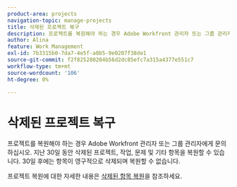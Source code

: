 ```yaml
---
product-area: projects
navigation-topic: manage-projects
title: 삭제된 프로젝트 복구
description: 프로젝트를 복원해야 하는 경우 Adobe Workfront 관리자 또는 그룹 관리자에게 문의하십시오. 지난 30일 동안 삭제된 프로젝트, 작업, 문제 및 기타 항목을 복원할 수 있습니다. 30일 후에는 항목이 영구적으로 삭제되며 복원할 수 없습니다.
author: Alina
feature: Work Management
exl-id: 7b3315b0-7da7-4e5f-a8b5-9e0207f38de1
source-git-commit: f2f825280204b56d2dc85efc7a315a4377e551c7
workflow-type: tm+mt
source-wordcount: '106'
ht-degree: 0%

---
```


# 삭제된 프로젝트 복구

프로젝트를 복원해야 하는 경우 Adobe Workfront 관리자 또는 그룹 관리자에게 문의하십시오. 지난 30일 동안 삭제된 프로젝트, 작업, 문제 및 기타 항목을 복원할 수 있습니다. 30일 후에는 항목이 영구적으로 삭제되며 복원할 수 없습니다.

프로젝트 복원에 대한 자세한 내용은 [삭제된 항목 복원](../../../administration-and-setup/manage-workfront/manage-deleted-items/restore-deleted-items.md)을 참조하세요.
